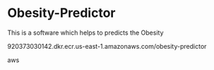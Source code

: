 # Obesity-Predictor
This is a software which helps to predicts the Obesity


920373030142.dkr.ecr.us-east-1.amazonaws.com/obesity-predictor 


aws